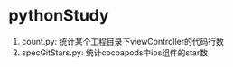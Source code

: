# pythonStudy

1. count.py: 统计某个工程目录下viewController的代码行数
2. specGitStars.py: 统计cocoapods中ios组件的star数
